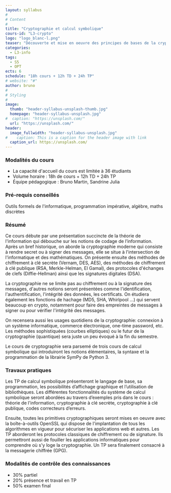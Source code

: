 ```yaml
---
layout: syllabus
#
# Content
#
title: "Cryptographie et calcul symbolique"
cours-id: "L3-crypto"
logo: "logo_blanc-l.png"
teaser: "Découverte et mise en oeuvre des principes de bases de la cryptographie moderne alliée à celle du calcul formel"
categories:
  - L3-info
tags:
  - S5
  - OPT
ects: 6
schedule: "18h cours + 12h TD + 24h TP"
# website: "#"
author: bruno
#
# Styling
#
image:
  thumb: "header-syllabus-unsplash-thumb.jpg"
  homepage: "header-syllabus-unsplash.jpg"
#  caption: "https://unsplash.com/"
  url: "https://unsplash.com/"
header:
  image_fullwidth: "header-syllabus-unsplash.jpg"
#    caption: This is a caption for the header image with link
  caption_url: https://unsplash.com/
---
```


### Modalités du cours
- La capacité d'accueil du cours est limitée à 36 étudiants
- Volume horaire : 18h de cours + 12h TD + 24h TP
- Équipe pédagogique : Bruno Martin, Sandrine Julia

### Pré-requis conseillés
Outils formels de l'informatique, programmation impérative, algèbre, maths discrètes

###  Résumé ###

Ce cours débute par une présentation succincte de la théorie de l'information qui débouche sur les notions de codage de l’information. Après un bref historique, on aborde la cryptographie moderne qui consiste à rendre secret ou à signer des messages, elle se situe à l'intersection de l'informatique et des mathématiques.
On présente ensuite des méthodes de chiffrement à clé secrète (Vernam, DES, AES), des méthodes de chiffrement à clé publique (RSA, Merkle-Helman, El Gamal), des protocoles d'échanges de clefs (Diffie-Hellman) ainsi que les signatures digitales (DSA).

La cryptographie ne se limite pas au chiffrement ou à la signature des messages, d'autres notions seront présentées comme l'identification,  l'authentification, l'intégrité des données, les certificats. On étudiera également les fonctions de hachage (MD5, SHA, Whirlpool …) qui servent beaucoup en crypto, notamment pour faire des empreintes de messages à signer ou pour vérifier l'intégrité des messages.

On recensera aussi les usages quotidiens de la cryptographie:  connexion à un système informatique,  commerce électronique, one-time password, etc. Les méthodes sophistiquées (courbes elliptiques) ou le futur de la cryptographie (quantique) sera juste un peu évoqué à la fin du semestre.

Le cours de cryptographie sera parsemé de trois cours de calcul symbolique qui introduiront les notions élémentaires, la syntaxe et la programmation de la librairie SymPy de Python 3.

### Travaux pratiques

Les TP de calcul symbolique présenteront le langage de base, sa programmation, les possibilités d’affichage graphique et l’utilisation de bibliothèques. Les différentes fonctionnalités du système de calcul symbolique seront abordées au travers d’exemples pris dans le cours : théorie de l'information, cryptographie à clé secrète, cryptographie à clé publique, codes correcteurs d’erreurs.

Ensuite, toutes les primitives cryptographiques seront mises en oeuvre avec la boîte-à-outils OpenSSL qui dispose de l'implantation de tous les algorithmes en vigueur pour sécuriser les applications web et autres.  Les TP aborderont les protocoles classiques de chiffrement ou de signature. Ils permettront aussi de fouiller les applications informatiques pour comprendre où s'y loge la cryptographie. Un TP sera finalement consacré à la messagerie chiffrée (GPG).

### Modalités de contrôle des connaissances
- 30% partiel
- 20% présence et travail en TP
- 50% examen final
